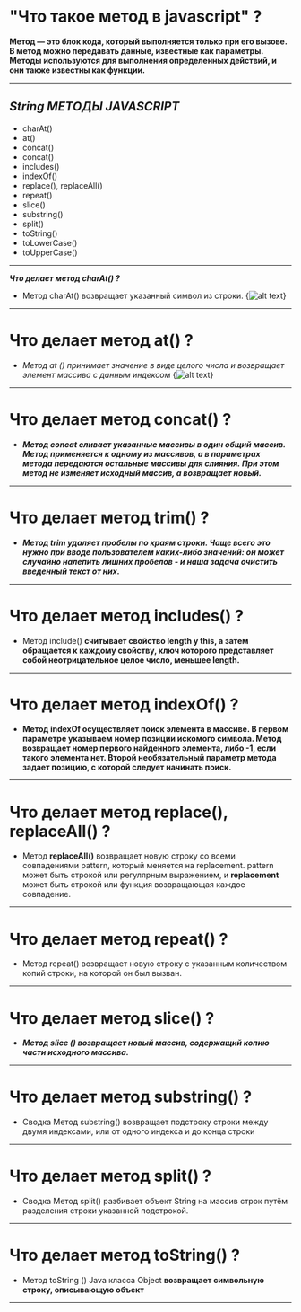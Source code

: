 # "Что такое метод в javascript" ?

**Метод — это блок кода, который выполняется только при его вызове. В метод можно передавать данные, известные как параметры. Методы используются для выполнения определенных действий, и они также известны как функции.**
___

## _String МЕТОДЫ JAVASCRIPT_
 + charAt()
 + at()
 +  concat()
 +  concat()
+ includes()
+ indexOf()
+ replace(), replaceAll()
+ repeat()
+ slice()
+ substring()
+ split()
+ toString()
+ toLowerCase()
+ toUpperCase()
____
***Что делает метод charAt() ?***
+ Метод charAt() возвращает указанный символ из строки.
{![alt text](<Снимок экрана 2024-08-15 133742.png>)}
___
# Что делает метод  at() ?
+ *Метод at () принимает значение в виде целого числа и возвращает элемент массива с данным индексом*
 {![alt text](<Снимок экрана 2024-08-15 133942.png>)}
___ 
# Что делает метод concat() ?
+ ***Метод concat сливает указанные массивы в один общий массив. Метод применяется к одному из массивов, а в параметрах метода передаются остальные массивы для слияния. При этом метод не изменяет исходный массив, а возвращает новый.***
___
# Что делает метод  trim() ?
+ ***Метод trim удаляет пробелы по краям строки. Чаще всего это нужно при вводе пользователем каких-либо значений: он может случайно налепить лишних пробелов - и наша задача очистить введенный текст от них.***
___
# Что делает метод includes() ?
+ Метод include() **считывает свойство length у this, а затем обращается к каждому свойству, ключ которого представляет собой неотрицательное целое число, меньшее length.**
___
# Что делает метод indexOf() ?
+ **Метод indexOf осуществляет поиск элемента в массиве. В первом параметре указываем номер позиции искомого символа. Метод возвращает номер первого найденного элемента, либо -1, если такого элемента нет. Второй необязательный параметр метода задает позицию, с которой следует начинать поиск.**
___
# Что делает метод replace(), replaceAll() ?
+ Метод **replaceAll()** возвращает новую строку со всеми совпадениями pattern, который меняется на replacement. pattern может быть строкой или регулярным выражением, и **replacement** может быть строкой или функция возвращающая каждое совпадение.
___
#  Что делает метод repeat() ?
+ Метод repeat() возвращает новую строку с указанным количеством копий строки, на которой он был вызван.
___
# Что делает метод slice() ?
+ ***Метод slice () возвращает новый массив, содержащий копию части исходного массива.*** 
___
# Что делает метод substring() ?
+ Сводка Метод substring() возвращает подстроку строки между двумя индексами, или от одного индекса и до конца строки
___
# Что делает метод split() ?
  + Сводка Метод split() разбивает объект String на массив строк путём разделения строки указанной подстрокой.
___
# Что делает метод toString() ?
+ Метод toString () Java класса Object **возвращает символьную строку, описывающую объект**
___
